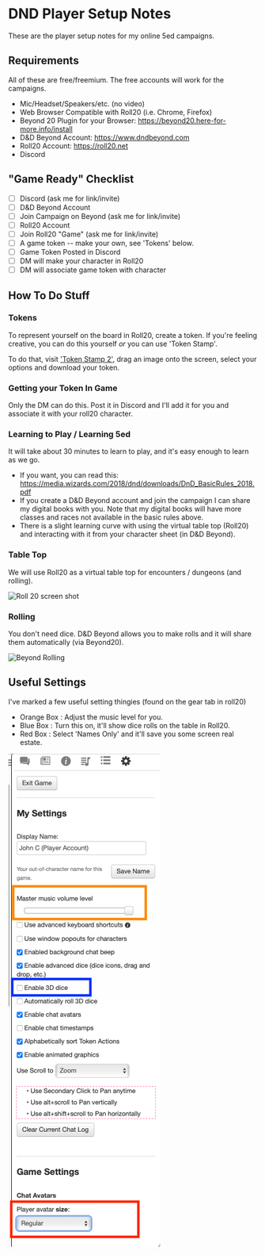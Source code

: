 # DND Player Setup Notes
These are the player setup notes for my online 5ed campaigns.

## Requirements
All of these are free/freemium.  The free accounts will work for the campaigns.

- Mic/Headset/Speakers/etc.  (no video)
- Web Browser Compatible with Roll20 (i.e. Chrome, Firefox)
- Beyond 20 Plugin for your Browser: https://beyond20.here-for-more.info/install
- D&D Beyond Account: https://www.dndbeyond.com
- Roll20 Account: https://roll20.net
- Discord

## "Game Ready" Checklist
- [ ] Discord (ask me for link/invite)
- [ ] D&D Beyond Account
- [ ] Join Campaign on Beyond (ask me for link/invite)
- [ ] Roll20 Account
- [ ] Join Roll20 "Game" (ask me for link/invite)
- [ ] A game token -- make your own, see 'Tokens' below.
- [ ] Game Token Posted in Discord
- [ ] DM will make your character in Roll20
- [ ] DM will associate game token with character

## How To Do Stuff

### Tokens
To represent yourself on the board in Roll20, create a token.  If you're feeling creative, you can do this yourself *or* you can use 'Token Stamp'.

To do that, visit ['Token Stamp 2'](https://rolladvantage.com/tokenstamp/), drag an image onto the screen, select your options and download your token.

### Getting your Token In Game
Only the DM can do this.  Post it in Discord and I'll add it for you and associate it with your roll20 character.

### Learning to Play / Learning 5ed
It will take about 30 minutes to learn to play, and it's easy enough to learn as we go.

* If you want, you can read this: https://media.wizards.com/2018/dnd/downloads/DnD_BasicRules_2018.pdf
* If you create a D&D Beyond account and join the campaign I can share my digital books with you.  Note that my digital books will have more classes and races not available in the basic rules above.
* There is a slight learning curve with using the virtual table top (Roll20) and interacting with it from your character sheet (in D&D Beyond).

### Table Top
We will use Roll20 as a virtual table top for encounters / dungeons (and rolling).

![Roll 20 screen shot](https://roll20.net/v3/assets/img/screens/hero-vtt.png)

### Rolling
You don't need dice.  D&D Beyond allows you to make rolls and it will share them automatically (via Beyond20).  

![Beyond Rolling](rolling.gif)

## Useful Settings
I've marked a few useful setting thingies (found on the gear tab in roll20)
- Orange Box : Adjust the music level for you.
- Blue Box : Turn this on, it'll show dice rolls on the table in Roll20.
- Red Box : Select 'Names Only' and it'll save you some screen real estate.

![Settings](settings_to_know.png)